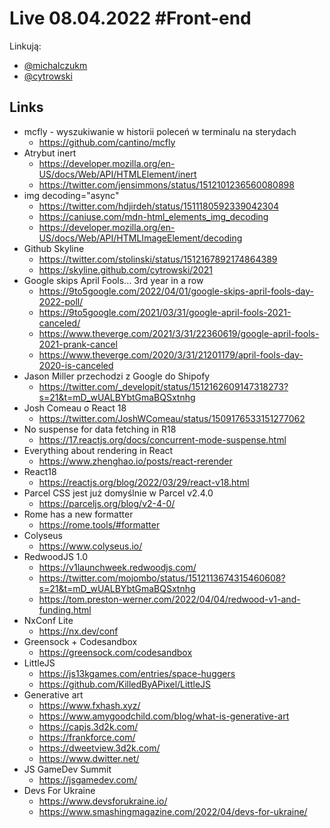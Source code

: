 # Live 08.04.2022 #Front-end

Linkują:

- [@michalczukm](https://twitter.com/michalczukm)
- [@cytrowski](https://twitter.com/cytrowski)

## Links

- mcfly - wyszukiwanie w historii poleceń w terminalu na sterydach
  - https://github.com/cantino/mcfly
- Atrybut inert
  - https://developer.mozilla.org/en-US/docs/Web/API/HTMLElement/inert
  - https://twitter.com/jensimmons/status/1512101236560080898
- img decoding="async"
  - https://twitter.com/hdjirdeh/status/1511180592339042304
  - https://caniuse.com/mdn-html_elements_img_decoding
  - https://developer.mozilla.org/en-US/docs/Web/API/HTMLImageElement/decoding
- Github Skyline
  - https://twitter.com/stolinski/status/1512167892174864389
  - https://skyline.github.com/cytrowski/2021
- Google skips April Fools... 3rd year in a row
  - https://9to5google.com/2022/04/01/google-skips-april-fools-day-2022-poll/
  - https://9to5google.com/2021/03/31/google-april-fools-2021-canceled/
  - https://www.theverge.com/2021/3/31/22360619/google-april-fools-2021-prank-cancel
  - https://www.theverge.com/2020/3/31/21201179/april-fools-day-2020-is-canceled
- Jason Miller przechodzi z Google do Shipofy
  - https://twitter.com/_developit/status/1512162609147318273?s=21&t=mD_wUALBYbtGmaBQSxtnhg
- Josh Comeau o React 18
  - https://twitter.com/JoshWComeau/status/1509176533151277062
- No suspense for data fetching in R18
  - https://17.reactjs.org/docs/concurrent-mode-suspense.html
- Everything about rendering in React
  - https://www.zhenghao.io/posts/react-rerender
- React18
  - https://reactjs.org/blog/2022/03/29/react-v18.html
- Parcel CSS jest już domyślnie w Parcel v2.4.0
  - https://parceljs.org/blog/v2-4-0/
- Rome has a new formatter
  - https://rome.tools/#formatter
- Colyseus
  - https://www.colyseus.io/
- RedwoodJS 1.0
  - https://v1launchweek.redwoodjs.com/
  - https://twitter.com/mojombo/status/1512113674315460608?s=21&t=mD_wUALBYbtGmaBQSxtnhg
  - https://tom.preston-werner.com/2022/04/04/redwood-v1-and-funding.html
- NxConf Lite
  - https://nx.dev/conf
- Greensock + Codesandbox
  - https://greensock.com/codesandbox
- LittleJS
  - https://js13kgames.com/entries/space-huggers
  - https://github.com/KilledByAPixel/LittleJS
- Generative art
  - https://www.fxhash.xyz/
  - https://www.amygoodchild.com/blog/what-is-generative-art
  - https://capjs.3d2k.com/
  - https://frankforce.com/
  - https://dweetview.3d2k.com/
  - https://www.dwitter.net/
- JS GameDev Summit
  - https://jsgamedev.com/
- Devs For Ukraine
  - https://www.devsforukraine.io/
  - https://www.smashingmagazine.com/2022/04/devs-for-ukraine/
